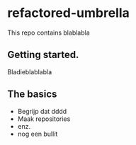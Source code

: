 # refactored-umbrella
This repo contains blablabla

## Getting started.
Bladieblablabla

## The basics
- Begrijp dat dddd
- Maak repositories
- enz.
- nog een bullit
